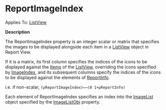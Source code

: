 




<h1 class="heading"><span class="name">ReportImageIndex</span></h1>

Applies To: [ListView](../a-z/listview.md)


**Description**


The ReportImageIndex property is an integer scalar or matrix  that specifies the images to be displayed alongside each item  in a [ListView](../a-z/listview.md) object in Report View.


If it is a matrix, its first column specifies the indices of the icons to be displayed against the [Items](../a-z/items.md) of the [ListView](../a-z/listview.md), overriding the icons specified by [ImageIndex](../a-z/imageindex.md), and its subsequent columns specify the indices of the icons to be displayed against the elements of [ReportInfo](../a-z/reportinfo.md).


i.e. if non-scalar, `(⍴ReportImageIndex)←→(0 1+⍴ReportInfo)`


Each  element of ReportImageIndex specifies an index into the [ImageList](../a-z/imagelist.md) object specified by the [ImageListObj](../a-z/imagelistobj.md) property.



